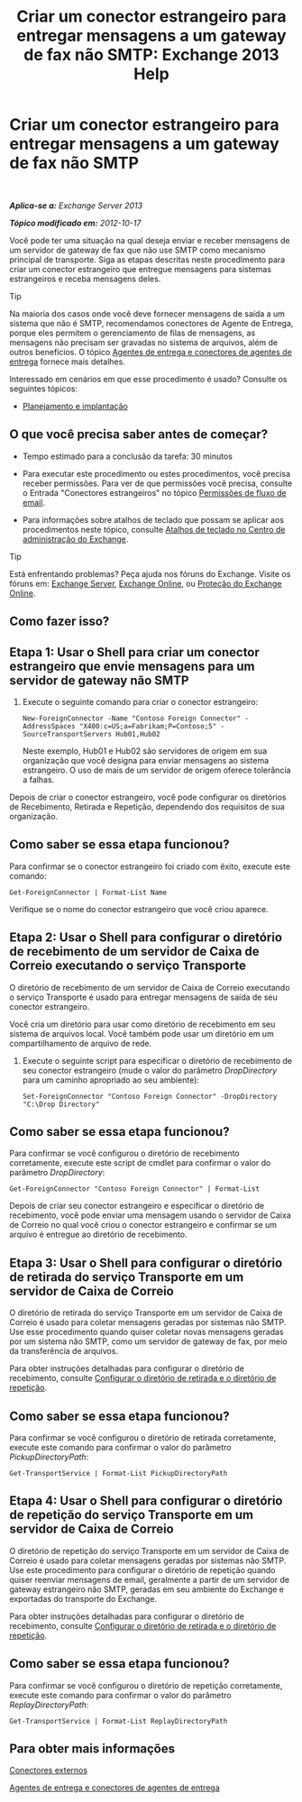 ﻿---
title: 'Criar um conector estrangeiro para entregar mensagens a um gateway de fax não SMTP: Exchange 2013 Help'
TOCTitle: Criar um conector estrangeiro para entregar mensagens a um gateway de fax não SMTP
ms:assetid: 589db487-3c4c-409a-92e3-c78dd8f639b6
ms:mtpsurl: https://technet.microsoft.com/pt-br/library/JJ710163(v=EXCHG.150)
ms:contentKeyID: 50485656
ms.date: 05/22/2018
mtps_version: v=EXCHG.150
ms.translationtype: MT
---

# Criar um conector estrangeiro para entregar mensagens a um gateway de fax não SMTP

 

_**Aplica-se a:** Exchange Server 2013_

_**Tópico modificado em:** 2012-10-17_

Você pode ter uma situação na qual deseja enviar e receber mensagens de um servidor de gateway de fax que não use SMTP como mecanismo principal de transporte. Siga as etapas descritas neste procedimento para criar um conector estrangeiro que entregue mensagens para sistemas estrangeiros e receba mensagens deles.


> [!TIP]
> Na maioria dos casos onde você deve fornecer mensagens de saída a um sistema que não é SMTP, recomendamos conectores de Agente de Entrega, porque eles permitem o gerenciamento de filas de mensagens, as mensagens não precisam ser gravadas no sistema de arquivos, além de outros benefícios. O tópico <A href="delivery-agents-and-delivery-agent-connectors-exchange-2013-help.md">Agentes de entrega e conectores de agentes de entrega</A> fornece mais detalhes.



Interessado em cenários em que esse procedimento é usado? Consulte os seguintes tópicos:

  - [Planejamento e implantação](planning-and-deployment-for-exchange-2013-installation-instructions.md)

## O que você precisa saber antes de começar?

  - Tempo estimado para a conclusão da tarefa: 30 minutos

  - Para executar este procedimento ou estes procedimentos, você precisa receber permissões. Para ver de que permissões você precisa, consulte o Entrada "Conectores estrangeiros" no tópico [Permissões de fluxo de email](mail-flow-permissions-exchange-2013-help.md).

  - Para informações sobre atalhos de teclado que possam se aplicar aos procedimentos neste tópico, consulte [Atalhos de teclado no Centro de administração do Exchange](keyboard-shortcuts-in-the-exchange-admin-center-exchange-online-protection-help.md).


> [!TIP]
> Está enfrentando problemas? Peça ajuda nos fóruns do Exchange. Visite os fóruns em: <A href="https://go.microsoft.com/fwlink/p/?linkid=60612">Exchange Server</A>, <A href="https://go.microsoft.com/fwlink/p/?linkid=267542">Exchange Online</A>, ou <A href="https://go.microsoft.com/fwlink/p/?linkid=285351">Proteção do Exchange Online</A>.



## Como fazer isso?

## Etapa 1: Usar o Shell para criar um conector estrangeiro que envie mensagens para um servidor de gateway não SMTP

1.  Execute o seguinte comando para criar o conector estrangeiro:
    
        New-ForeignConnector -Name "Contoso Foreign Connector" -AddressSpaces "X400:c=US;a=Fabrikam;P=Contoso;5" -SourceTransportServers Hub01,Hub02
    
    Neste exemplo, Hub01 e Hub02 são servidores de origem em sua organização que você designa para enviar mensagens ao sistema estrangeiro. O uso de mais de um servidor de origem oferece tolerância a falhas.

Depois de criar o conector estrangeiro, você pode configurar os diretórios de Recebimento, Retirada e Repetição, dependendo dos requisitos de sua organização.

## Como saber se essa etapa funcionou?

Para confirmar se o conector estrangeiro foi criado com êxito, execute este comando:

    Get-ForeignConnector | Format-List Name

Verifique se o nome do conector estrangeiro que você criou aparece.

## Etapa 2: Usar o Shell para configurar o diretório de recebimento de um servidor de Caixa de Correio executando o serviço Transporte

O diretório de recebimento de um servidor de Caixa de Correio executando o serviço Transporte é usado para entregar mensagens de saída de seu conector estrangeiro.

Você cria um diretório para usar como diretório de recebimento em seu sistema de arquivos local. Você também pode usar um diretório em um compartilhamento de arquivo de rede.

1.  Execute o seguinte script para especificar o diretório de recebimento de seu conector estrangeiro (mude o valor do parâmetro *DropDirectory* para um caminho apropriado ao seu ambiente):
    
        Set-ForeignConnector "Contoso Foreign Connector" -DropDirectory "C:\Drop Directory"

## Como saber se essa etapa funcionou?

Para confirmar se você configurou o diretório de recebimento corretamente, execute este script de cmdlet para confirmar o valor do parâmetro *DropDirectory*:

    Get-ForeignConnector "Contoso Foreign Connector" | Format-List

Depois de criar seu conector estrangeiro e especificar o diretório de recebimento, você pode enviar uma mensagem usando o servidor de Caixa de Correio no qual você criou o conector estrangeiro e confirmar se um arquivo é entregue ao diretório de recebimento.

## Etapa 3: Usar o Shell para configurar o diretório de retirada do serviço Transporte em um servidor de Caixa de Correio

O diretório de retirada do serviço Transporte em um servidor de Caixa de Correio é usado para coletar mensagens geradas por sistemas não SMTP. Use esse procedimento quando quiser coletar novas mensagens geradas por um sistema não SMTP, como um servidor de gateway de fax, por meio da transferência de arquivos.

Para obter instruções detalhadas para configurar o diretório de recebimento, consulte [Configurar o diretório de retirada e o diretório de repetição](configure-the-pickup-directory-and-the-replay-directory-exchange-2013-help.md).

## Como saber se essa etapa funcionou?

Para confirmar se você configurou o diretório de retirada corretamente, execute este comando para confirmar o valor do parâmetro *PickupDirectoryPath*:

    Get-TransportService | Format-List PickupDirectoryPath

## Etapa 4: Usar o Shell para configurar o diretório de repetição do serviço Transporte em um servidor de Caixa de Correio

O diretório de repetição do serviço Transporte em um servidor de Caixa de Correio é usado para coletar mensagens geradas por sistemas não SMTP. Use este procedimento para configurar o diretório de repetição quando quiser reenviar mensagens de email, geralmente a partir de um servidor de gateway estrangeiro não SMTP, geradas em seu ambiente do Exchange e exportadas do transporte do Exchange.

Para obter instruções detalhadas para configurar o diretório de recebimento, consulte [Configurar o diretório de retirada e o diretório de repetição](configure-the-pickup-directory-and-the-replay-directory-exchange-2013-help.md).

## Como saber se essa etapa funcionou?

Para confirmar se você configurou o diretório de repetição corretamente, execute este comando para confirmar o valor do parâmetro *ReplayDirectoryPath*:

    Get-TransportService | Format-List ReplayDirectoryPath

## Para obter mais informações

[Conectores externos](foreign-connectors-exchange-2013-help.md)

[Agentes de entrega e conectores de agentes de entrega](delivery-agents-and-delivery-agent-connectors-exchange-2013-help.md)


